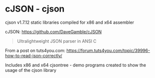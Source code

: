 # cJSON - cjson

cjson v1.7.12 static libraries compiled for x86 and x64 assembler

cJSON: https://github.com/DaveGamble/cJSON

> Ultralightweight JSON parser in ANSI C

From a post on tuts4you.com: https://forum.tuts4you.com/topic/39996-how-to-read-json-correctly/

Includes x86 and x64 cjsontree - demo programs created to show the usage of the cjson library
